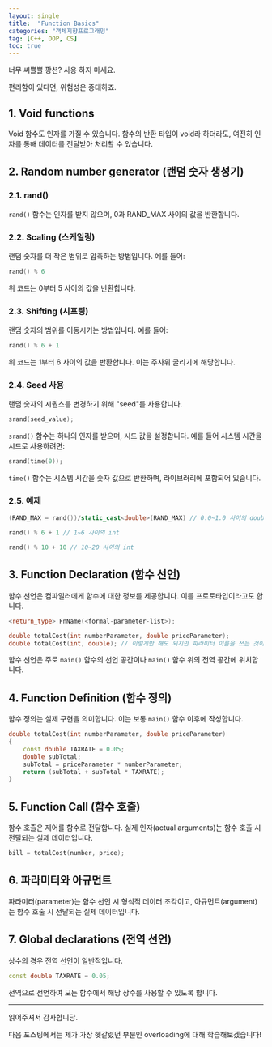```yaml
---
layout: single
title:  "Function Basics"
categories: "객체지향프로그래밍"
tag: [C++, OOP, CS]
toc: true
---
```

너무 씨쁠쁠 팡션? 사용 하지 마세요.

편리함이 있다면, 위험성은 증대하죠.

## 1. Void functions

Void 함수도 인자를 가질 수 있습니다. 함수의 반환 타입이 void라 하더라도, 여전히 인자를 통해 데이터를 전달받아 처리할 수 있습니다.

## 2. Random number generator (랜덤 숫자 생성기)

### 2.1. rand()

`rand()` 함수는 인자를 받지 않으며, 0과 RAND_MAX 사이의 값을 반환합니다.

### 2.2. Scaling (스케일링)

랜덤 숫자를 더 작은 범위로 압축하는 방법입니다. 예를 들어:

```cpp
rand() % 6
```

위 코드는 0부터 5 사이의 값을 반환합니다.

### 2.3. Shifting (시프팅)

랜덤 숫자의 범위를 이동시키는 방법입니다. 예를 들어:

```cpp
rand() % 6 + 1
```

위 코드는 1부터 6 사이의 값을 반환합니다. 이는 주사위 굴리기에 해당합니다.

### 2.4. Seed 사용

랜덤 숫자의 시퀀스를 변경하기 위해 "seed"를 사용합니다.

```cpp
srand(seed_value);
```

`srand()` 함수는 하나의 인자를 받으며, 시드 값을 설정합니다. 예를 들어 시스템 시간을 시드로 사용하려면:

```cpp
srand(time(0));
```

`time()` 함수는 시스템 시간을 숫자 값으로 반환하며, <ctime> 라이브러리에 포함되어 있습니다.

### 2.5. 예제

```cpp
(RAND_MAX – rand())/static_cast<double>(RAND_MAX) // 0.0~1.0 사이의 double

rand() % 6 + 1 // 1~6 사이의 int

rand() % 10 + 10 // 10~20 사이의 int
```

## 3. Function Declaration (함수 선언)

함수 선언은 컴파일러에게 함수에 대한 정보를 제공합니다. 이를 프로토타입이라고도 합니다.

```cpp
<return_type> FnName(<formal-parameter-list>);

double totalCost(int numberParameter, double priceParameter);
double totalCost(int, double); // 이렇게만 해도 되지만 파라미터 이름을 쓰는 것이 좋습니다.
```

함수 선언은 주로 `main()` 함수의 선언 공간이나 `main()` 함수 위의 전역 공간에 위치합니다.

## 4. Function Definition (함수 정의)

함수 정의는 실제 구현을 의미합니다. 이는 보통 `main()` 함수 이후에 작성합니다.

```cpp
double totalCost(int numberParameter, double priceParameter)
{
    const double TAXRATE = 0.05;
    double subTotal;
    subTotal = priceParameter * numberParameter;
    return (subTotal + subTotal * TAXRATE);
}
```

## 5. Function Call (함수 호출)

함수 호출은 제어를 함수로 전달합니다. 실제 인자(actual arguments)는 함수 호출 시 전달되는 실제 데이터입니다.

```cpp
bill = totalCost(number, price);
```

## 6. 파라미터와 아규먼트

파라미터(parameter)는 함수 선언 시 형식적 데이터 조각이고, 아규먼트(argument)는 함수 호출 시 전달되는 실제 데이터입니다.

## 7. Global declarations (전역 선언)

상수의 경우 전역 선언이 일반적입니다.

```cpp
const double TAXRATE = 0.05;
```

전역으로 선언하여 모든 함수에서 해당 상수를 사용할 수 있도록 합니다.

---

읽어주셔서 감사합니당.

다음 포스팅에서는 제가 가장 헷갈렸던 부분인 overloading에 대해 학습해보겠습니다!
